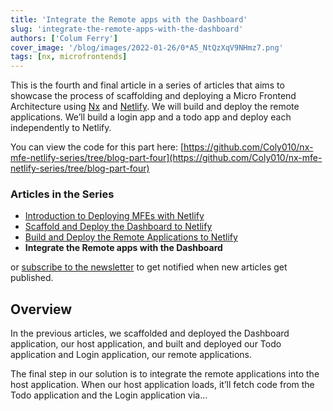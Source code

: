 ```yaml
---
title: 'Integrate the Remote apps with the Dashboard'
slug: 'integrate-the-remote-apps-with-the-dashboard'
authors: ['Colum Ferry']
cover_image: '/blog/images/2022-01-26/0*A5_NtQzXqV9NHmz7.png'
tags: [nx, microfrontends]
---
```


This is the fourth and final article in a series of articles that aims to showcase the process of scaffolding and deploying a Micro Frontend Architecture using [Nx](https://nx.dev/) and [Netlify](https://netlify.com/). We will build and deploy the remote applications. We’ll build a login app and a todo app and deploy each independently to Netlify.

You can view the code for this part here: [https://github.com/Coly010/nx-mfe-netlify-series/tree/blog-part-four](https://github.com/Coly010/nx-mfe-netlify-series/tree/blog-part-four)

### Articles in the Series

- [Introduction to Deploying MFEs with Netlify](https://medium.com/introduction-to-deploying-angular-mfes-with-netlify-d6a6f6b70a26)
- [Scaffold and Deploy the Dashboard to Netlify](https://medium.com/scaffold-and-deploy-the-dashboard-to-netlify-47e7c36f7823)
- [Build and Deploy the Remote Applications to Netlify](https://medium.com/build-and-deploy-the-remote-applications-to-netlify-430ee350573a)
- **Integrate the Remote apps with the Dashboard**

or [subscribe to the newsletter](https://go.nx.dev/nx-newsletter) to get notified when new articles get published.

## Overview

In the previous articles, we scaffolded and deployed the Dashboard application, our host application, and built and deployed our Todo application and Login application, our remote applications.

The final step in our solution is to integrate the remote applications into the host application. When our host application loads, it’ll fetch code from the Todo application and the Login application via…
